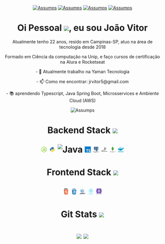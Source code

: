 
<p align="center">
<a href="https://twitter.com/joao_Assumps" target="blank"><img align="center" src="https://cdn.jsdelivr.net/npm/simple-icons@3.0.1/icons/twitter.svg" alt="Assumps" height="20" width="20" /></a>
<a href="https://www.linkedin.com/in/joao-assumps/" target="blank"><img align="center" src="https://cdn.jsdelivr.net/npm/simple-icons@3.0.1/icons/linkedin.svg" alt="Assumps" height="20" width="20" /></a>
<a href="https://www.facebook.com/joaovitor.assumpcao.5/" target="blank"><img align="center" src="https://cdn.jsdelivr.net/npm/simple-icons@3.0.1/icons/facebook.svg" alt="Assumps" height="20" width="20" /></a>
<a href="https://www.instagram.com/joao_assumps/" target="blank"><img align="center" src="https://cdn.jsdelivr.net/npm/simple-icons@3.0.1/icons/instagram.svg" alt="Assumps" height="20" width="20" /></a>
</p>

<h1 align="center">Oi Pessoal <img src="https://raw.githubusercontent.com/kaueMarques/kaueMarques/master/hi.gif" width="30px">, eu sou João Vitor</h1>
<p align="center">Atualmente tenho 22 anos, resido em Campinas-SP, atuo na área de tecnologia desde 2018</p>
<p align="center">Formado em Ciência da computação na Unip, e faço cursos de certificação na Alura e Rocketseat</p>

<p align="center">- 🔭 Atualmente trabalho na Yaman Tecnologia</p>
<p align="center">- 📫 Como me encontrar: jrvitor5@gmail.com</p>
<p align="center">- 📚 aprendendo Typescript, Java Spring Boot, Microsservices e Ambiente Cloud (AWS) </p>
</ul>

<p align="center"> <img src="https://komarev.com/ghpvc/?username=Assumps" alt="Assumps" /> </p>

<h1 align="center">Backend Stack <img src="https://user-images.githubusercontent.com/49878665/111105353-89663280-8531-11eb-825e-c9da9dabfbac.png"</h1>
<p align="center">
<img src="https://raw.githubusercontent.com/devicons/devicon/master/icons/nodejs/nodejs-plain.svg" alt="nodejs" width="20" height="20"/>
<img src="https://raw.githubusercontent.com/devicons/devicon/master/icons/python/python-original.svg" alt="Python" width="20" height="20"/>
<img src="https://cdn.jsdelivr.net/gh/devicons/devicon/icons/java/java-original.svg" alt="Java" width="20" height="20"/>
<img src="https://raw.githubusercontent.com/devicons/devicon/master/icons/typescript/typescript-original.svg" alt="Typescript" width="20" height="20"/> 
<img src="https://raw.githubusercontent.com/devicons/devicon/master/icons/postgresql/postgresql-original-wordmark.svg" alt="postgresql" width="20" height="20"/>
<img src="https://raw.githubusercontent.com/devicons/devicon/master/icons/microsoftsqlserver/microsoftsqlserver-plain-wordmark.svg" alt="SQLServer" width="20" height="20"/>
<img src="https://raw.githubusercontent.com/devicons/devicon/master/icons/mongodb/mongodb-original-wordmark.svg" alt="MongoDB" width="20" height="20"/> 
<img src="https://raw.githubusercontent.com/devicons/devicon/master/icons/docker/docker-plain-wordmark.svg" alt="Docker" width="20" height="20"/> 
</p>

<h1 align="center">Frontend Stack <img src="https://user-images.githubusercontent.com/49878665/111105260-5c198480-8531-11eb-9c15-d0a50e3b0869.png"</h1>
<p align="center">
<img src="https://raw.githubusercontent.com/devicons/devicon/master/icons/html5/html5-original-wordmark.svg" alt="html5"  width="20" height="20"/>
<img src="https://raw.githubusercontent.com/devicons/devicon/master/icons/css3/css3-plain-wordmark.svg" alt="css3"  width="20" height="20"/>
<img src="https://raw.githubusercontent.com/devicons/devicon/master/icons/jquery/jquery-original-wordmark.svg" alt="Jquery" width="20" height="20"/>
<img src="https://raw.githubusercontent.com/devicons/devicon/master/icons/react/react-original-wordmark.svg" alt="react" width="20" height="20"/>
<img src="https://raw.githubusercontent.com/devicons/devicon/master/icons/bootstrap/bootstrap-plain-wordmark.svg" alt="Bootstrap" width="20" height="20"/>  
</p>
 
<h1 align="center">Git Stats <img src="https://user-images.githubusercontent.com/49878665/111178756-38cef380-858a-11eb-95e4-fd58001944fa.png"</h1>
<br><br>  
<center>    
              <img width="400px" align="center" src="https://github-readme-stats.vercel.app/api?username=anuraghazra&show_icons=true&theme=swift" />             
              <img width="350px" align="center" src="https://github-readme-stats.vercel.app/api/top-langs/?username=Assumps" />               </td>
   
</center>
